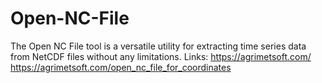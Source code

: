 # Open-NC-File
The Open NC File tool is a versatile utility for extracting time series data from NetCDF files without any limitations. Links: https://agrimetsoft.com/  https://agrimetsoft.com/open_nc_file_for_coordinates
